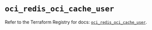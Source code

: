 # `oci_redis_oci_cache_user`

Refer to the Terraform Registry for docs: [`oci_redis_oci_cache_user`](https://registry.terraform.io/providers/oracle/oci/7.19.0/docs/resources/redis_oci_cache_user).
